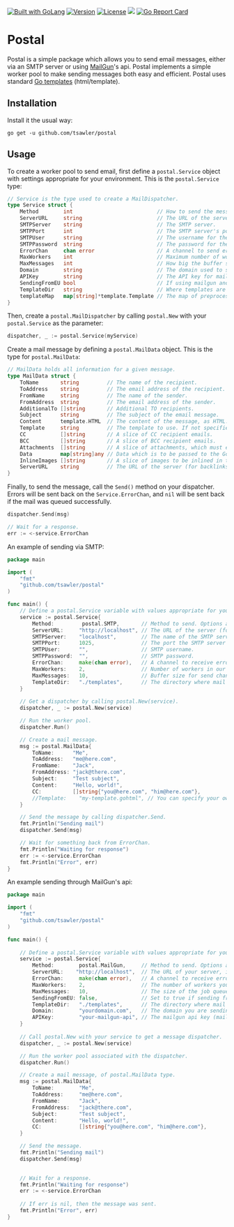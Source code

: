 <a href="https://golang.org"><img src="https://img.shields.io/badge/powered_by-Go-3362c2.svg?style=flat-square" alt="Built with GoLang"></a>
[![Version](https://img.shields.io/badge/goversion-1.22.x-blue.svg)](https://golang.org)
[![License](http://img.shields.io/badge/license-mit-blue.svg?style=flat-square)](https://raw.githubusercontent.com/tsawler/postal/master/LICENSE.md)
<a href="https://pkg.go.dev/github.com/tsawler/postal"><img src="https://img.shields.io/badge/godoc-reference-%23007d9c.svg"></a>
[![Go Report Card](https://goreportcard.com/badge/github.com/tsawler/postal)](https://goreportcard.com/report/github.com/tsawler/postal)

# Postal

Postal is a simple package which allows you to send email messages, either via an SMTP server
or using [MailGun](https://www.mailgun.com/)'s api. Postal implements a simple worker pool to
make sending messages both easy and efficient. Postal uses standard [Go templates](https://pkg.go.dev/html/template@go1.22.3) (html/template).

## Installation

Install it the usual way:

~~~
go get -u github.com/tsawler/postal
~~~

## Usage

To create a worker pool to send email, first define a `postal.Service` object with settings appropriate for your environment.
This is the `postal.Service` type:

~~~go
// Service is the type used to create a MailDispatcher.
type Service struct {
    Method        int                           // How to send the message: postal.SMTP or postal.MailGun.
    ServerURL     string                        // The URL of the server mail is sent from.
    SMTPServer    string                        // The SMTP server.
    SMTPPort      int                           // The SMTP server's port.
    SMTPUser      string                        // The username for the SMTP server.
    SMTPPassword  string                        // The password for the SMTP server.
    ErrorChan     chan error                    // A channel to send errors (or nil) to.
    MaxWorkers    int                           // Maximum number of workers in the pool.
    MaxMessages   int                           // How big the buffer should be for the JobQueue.
    Domain        string                        // The domain used to send mail.
    APIKey        string                        // The API key for mailgun.
    SendingFromEU bool                          // If using mailgun and sending from EU, set to true.
    TemplateDir   string                        // Where templates are stored.
    templateMap   map[string]*template.Template // The map of preprocessed html templates.
}
~~~

Then, create a `postal.MailDispatcher` by calling `postal.New` with your `postal.Service` as the parameter:

~~~go
dispatcher, _ := postal.Service(myService)
~~~

Create a mail message by defining a `postal.MailData` object. This is the type for `postal.MailData`:

~~~go
// MailData holds all information for a given message.
type MailData struct {
	ToName       string         // The name of the recipient.
	ToAddress    string         // The email address of the recipient.
	FromName     string         // The name of the sender.
	FromAddress  string         // The email address of the sender.
	AdditionalTo []string       // Additional TO recipients.
	Subject      string         // The subject of the email message.
	Content      template.HTML  // The content of the message, as HTML.
	Template     string         // The template to use. If not specified, will use a simple default template.
	CC           []string       // A slice of CC recipient emails.
	BCC          []string       // A slice of BCC recipient emails.
	Attachments  []string       // A slice of attachments, which must exist on disk (i.e. []string{"./files/myfile.pdf"}).
	Data         map[string]any // Data which is to be passed to the Go template.
	InlineImages []string       // A slice of images to be inlined in the email. PNG is preferred.
	ServerURL    string         // The URL of the server (for backlinks in message).
}
~~~

Finally, to send the message, call the `Send()` method on your dispatcher. Errors will be sent back on the `Service.ErrorChan`, and `nil` will
be sent back if the mail was queued successfully.

~~~go
dispatcher.Send(msg)

// Wait for a response.
err := <-service.ErrorChan
~~~

An example of sending via SMTP:

~~~go
package main

import (
	"fmt"
	"github.com/tsawler/postal"
)

func main() {
	// Define a postal.Service variable with values appropriate for your environment.
	service := postal.Service{
		Method:         postal.SMTP,       // Method to send. Options are postal.SMTP or postal.MailGun.
		ServerURL:     "http://localhost", // The URL of the server (for backlinks in mail).
		SMTPServer:    "localhost",        // The name of the SMTP server you are sending through.
		SMTPPort:      1025,               // The port the SMTP server listens on.
		SMTPUser:      "",                 // SMTP username.
		SMTPPassword:  "",                 // SMTP password.
		ErrorChan:     make(chan error),   // A channel to receive errors (or nil for success).
		MaxWorkers:    2,                  // Number of workers in our pool.
		MaxMessages:   10,                 // Buffer size for send channel.
		TemplateDir:   "./templates",      // The directory where mail templates live.
	}
	
	// Get a dispatcher by calling postal.New(service).
	dispatcher, _ := postal.New(service)

	// Run the worker pool.
	dispatcher.Run()

	// Create a mail message.
	msg := postal.MailData{
		ToName:      "Me",
		ToAddress:   "me@here.com",
		FromName:    "Jack",
		FromAddress: "jack@there.com",
		Subject:     "Test subject",
		Content:     "Hello, world!",
		CC:          []string{"you@here.com", "him@here.com"},
		//Template:    "my-template.gohtml", // You can specify your own template, or leave this out and use the default.
	}

	// Send the message by calling dispatcher.Send.
	fmt.Println("Sending mail")
	dispatcher.Send(msg)

	// Wait for something back from ErrorChan.
	fmt.Println("Waiting for response")
	err := <-service.ErrorChan
	fmt.Println("Error", err)
}
~~~

An example sending through MailGun's api:

~~~go
package main

import (
	"fmt"
	"github.com/tsawler/postal"
)

func main() {
	
	// Define a postal.Service variable with values appropriate for your environment.
	service := postal.Service{
		Method:        postal.MailGun,     // Method to send. Options are postal.SMTP or postal.MailGun.
		ServerURL:    "http://localhost",  // The URL of your server, in case you want backlinks in your message.
		ErrorChan:     make(chan error),   // A channel to receive error messages (or nil for successful sends).
		MaxWorkers:    2,                  // The number of workers you want in the worker pool.
		MaxMessages:   10,                 // The size of the job queue (a buffered channel).
		SendingFromEU: false,              // Set to true if sending from European Union (mailgun only).
		TemplateDir:   "./templates",      // The directory where mail templates live.
		Domain:        "yourdomain.com",   // The domain you are sending from (mailgun only).
		APIKey:        "your-mailgun-api", // The mailgun api key (mailgun only).
	}
	
	// Call postal.New with your service to get a message dispatcher.
	dispatcher, _ := postal.New(service)

	// Run the worker pool associated with the dispatcher.
	dispatcher.Run()

	// Create a mail message, of postal.MailData type.
	msg := postal.MailData{
		ToName:        "Me",
		ToAddress:     "me@here.com",
		FromName:      "Jack",
		FromAddress:   "jack@there.com",
		Subject:       "Test subject",
		Content:       "Hello, world!",
		CC:            []string{"you@here.com", "him@here.com"},
	}

	// Send the message.
	fmt.Println("Sending mail")
	dispatcher.Send(msg)

	
	// Wait for a response.
	fmt.Println("Waiting for response")
	err := <-service.ErrorChan
	
	// If err is nil, then the message was sent.
	fmt.Println("Error", err)
}
~~~